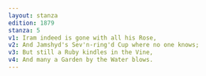 ```yaml
---
layout: stanza
edition: 1879
stanza: 5
v1: Iram indeed is gone with all his Rose,
v2: And Jamshyd's Sev'n-ring'd Cup where no one knows;
v3: But still a Ruby kindles in the Vine,
v4: And many a Garden by the Water blows.
---
```

